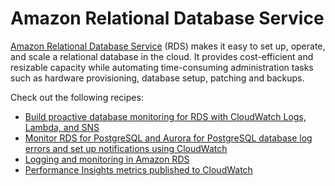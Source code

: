 # Amazon Relational Database Service

[Amazon Relational Database Service][rds-main] (RDS) makes it easy to set up, 
operate, and scale a relational database in the cloud. It provides cost-efficient 
and resizable capacity while automating time-consuming administration tasks such 
as hardware provisioning, database setup, patching and backups.

Check out the following recipes:

- [Build proactive database monitoring for RDS with CloudWatch Logs, Lambda, and SNS][rds-cw-sns]
- [Monitor RDS for PostgreSQL and Aurora for PostgreSQL database log errors and set up notifications using CloudWatch][rds-pg-au]
- [Logging and monitoring in Amazon RDS][rds-mon]
- [Performance Insights metrics published to CloudWatch][rds-pi-cw]

[rds-main]: https://aws.amazon.com/rds/
[rds-cw-sns]: https://aws.amazon.com/blogs/database/build-proactive-database-monitoring-for-amazon-rds-with-amazon-cloudwatch-logs-aws-lambda-and-amazon-sns/
[rds-pg-au]: https://aws.amazon.com/blogs/database/monitor-amazon-rds-for-postgresql-and-amazon-aurora-for-postgresql-database-log-errors-and-set-up-notifications-using-amazon-cloudwatch/
[rds-mon]: https://docs.aws.amazon.com/AmazonRDS/latest/UserGuide/Overview.LoggingAndMonitoring.html
[rds-pi-cw]: https://docs.aws.amazon.com/AmazonRDS/latest/UserGuide/USER_PerfInsights.Cloudwatch.html

